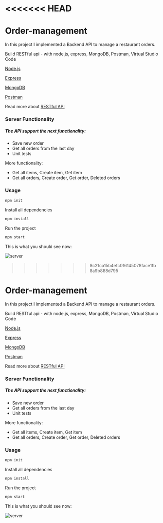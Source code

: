 <<<<<<< HEAD
=======

# Order-management
In this project I implemented a Backend API to manage a restaurant orders.

Build RESTful api - with node.js, express, MongoDB, Postman, Virtual Studio Code

[Node.js](https://docs.npmjs.com/downloading-and-installing-node-js-and-npm)

[Express](https://expressjs.com/en/starter/hello-world.html)

[MongoDB](https://www.mongodb.com/)

[Postman](https://www.postman.com/)

Read more about [RESTful API](https://searchapparchitecture.techtarget.com/definition/RESTful-API)
  


### Server Functionality
##### The API support the next functionality:
- Save new order
- Get all orders from the last day
- Unit tests

More functionality:
- Get all items, Create item, Get item
- Get all orders, Create order, Get order, Deleted orders


### Usage

```sh
npm init
```

Install all dependencies
```sh
npm install
```

Run the project
```sh
npm start
```

This is what you should see now:

![server](https://user-images.githubusercontent.com/44768171/136670657-04425381-d26c-4287-b0ba-1bdc85eedac9.jpeg)


>>>>>>> 8c21ca15b4efc0f6145078face1fb8a9b888d795

# Order-management
In this project I implemented a Backend API to manage a restaurant orders.

Build RESTful api - with node.js, express, MongoDB, Postman, Virtual Studio Code

[Node.js](https://docs.npmjs.com/downloading-and-installing-node-js-and-npm)

[Express](https://expressjs.com/en/starter/hello-world.html)

[MongoDB](https://www.mongodb.com/)

[Postman](https://www.postman.com/)

Read more about [RESTful API](https://searchapparchitecture.techtarget.com/definition/RESTful-API)
  


### Server Functionality
##### The API support the next functionality:
- Save new order
- Get all orders from the last day
- Unit tests

More functionality:
- Get all items, Create item, Get item
- Get all orders, Create order, Get order, Deleted orders


### Usage

```sh
npm init
```

Install all dependencies
```sh
npm install
```

Run the project
```sh
npm start
```

This is what you should see now:

![server](https://user-images.githubusercontent.com/44768171/136670657-04425381-d26c-4287-b0ba-1bdc85eedac9.jpeg)

